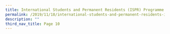 ```yaml
---
title: International Students and Permanent Residents (ISPR) Programme
permalink: /2019/11/18/international-students-and-permanent-residents-ispr-programme/
description: ""
third_nav_title: Page 10
---
```


